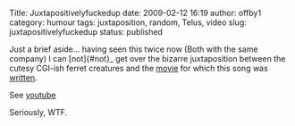 Title: Juxtapositivelyfuckedup
date: 2009-02-12 16:19
author: offby1
category: humour
tags: juxtaposition, random, Telus, video
slug: juxtapositivelyfuckedup
status: published

Just a brief aside\... having seen this twice now (Both with the same company) I can [not]{#not}\_ get over the bizarre juxtaposition between the cutesy CGI-ish ferret creatures and the [movie](http://en.wikipedia.org/wiki/Requiem_for_a_Dream) for which this song was [written](http://en.wikipedia.org/wiki/Clint_Mansell).

See [youtube](http://www.youtube.com/watch?v=NP4mgObDeUU&hl=en&fs=1)

Seriously, WTF.
